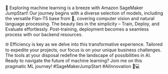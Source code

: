 🚀 Exploring machine learning is a breeze with Amazon SageMaker JumpStart! Our journey begins with a diverse selection of models, including the versatile Flan-T5 base from 🤗, covering computer vision and natural language processing. The beauty lies in the simplicity – Train, Deploy, and Evaluate effortlessly. Post-training, deployment becomes a seamless process with our backend resources.

🌐 Efficiency is key as we delve into this transformative experience. Tailored to expedite your projects, our focus is on your unique business challenges. The tools at your disposal redefine the landscape of possibilities in AI. Ready to navigate the future of machine learning? Join me on this pragmatic ML journey! #SageMakerJumpStart #AIInnovation 🤖💻
